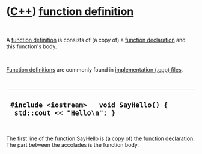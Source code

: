 
 

 

 

 

 

([C++](Cpp.md)) [function definition](CppFunctionDefinition.md)
=================================================================

 

A [function definition](CppFunctionDefinition.md) is consists of (a
copy of) a [function declaration](CppFunctionDeclaration.md) and this
function's body.

 

[Function definitions](CppFunctionDefinition.md) are commonly found in
[implementation (.cpp) files](CppImplementationFile.md).

 

  ------------------------------------------------------------------------
  ` #include <iostream>   void SayHello() {   std::cout << "Hello\n"; }`
  ------------------------------------------------------------------------

 

The first line of the function SayHello is (a copy of) the [function
declaration](CppFunctionDeclaration.md). The part between the accolades
is the function body.

 

 

 

 

 

 


